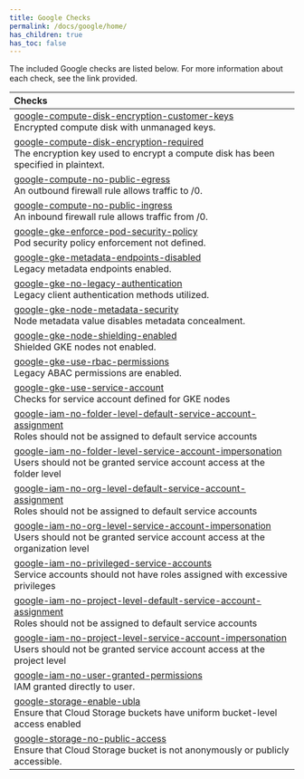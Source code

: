 ```yaml
---
title: Google Checks
permalink: /docs/google/home/
has_children: true
has_toc: false
---
```


The included Google checks are listed below. For more information about each check, see the link provided.

| Checks |
|:------------|
|[google-compute-disk-encryption-customer-keys](/docs/google/compute/disk-encryption-customer-keys)<br>Encrypted compute disk with unmanaged keys.|
|[google-compute-disk-encryption-required](/docs/google/compute/disk-encryption-required)<br>The encryption key used to encrypt a compute disk has been specified in plaintext.|
|[google-compute-no-public-egress](/docs/google/compute/no-public-egress)<br>An outbound firewall rule allows traffic to /0.|
|[google-compute-no-public-ingress](/docs/google/compute/no-public-ingress)<br>An inbound firewall rule allows traffic from /0.|
|[google-gke-enforce-pod-security-policy](/docs/google/gke/enforce-pod-security-policy)<br>Pod security policy enforcement not defined.|
|[google-gke-metadata-endpoints-disabled](/docs/google/gke/metadata-endpoints-disabled)<br>Legacy metadata endpoints enabled.|
|[google-gke-no-legacy-authentication](/docs/google/gke/no-legacy-authentication)<br>Legacy client authentication methods utilized.|
|[google-gke-node-metadata-security](/docs/google/gke/node-metadata-security)<br>Node metadata value disables metadata concealment.|
|[google-gke-node-shielding-enabled](/docs/google/gke/node-shielding-enabled)<br>Shielded GKE nodes not enabled.|
|[google-gke-use-rbac-permissions](/docs/google/gke/use-rbac-permissions)<br>Legacy ABAC permissions are enabled.|
|[google-gke-use-service-account](/docs/google/gke/use-service-account)<br>Checks for service account defined for GKE nodes|
|[google-iam-no-folder-level-default-service-account-assignment](/docs/google/iam/no-folder-level-default-service-account-assignment)<br>Roles should not be assigned to default service accounts|
|[google-iam-no-folder-level-service-account-impersonation](/docs/google/iam/no-folder-level-service-account-impersonation)<br>Users should not be granted service account access at the folder level|
|[google-iam-no-org-level-default-service-account-assignment](/docs/google/iam/no-org-level-default-service-account-assignment)<br>Roles should not be assigned to default service accounts|
|[google-iam-no-org-level-service-account-impersonation](/docs/google/iam/no-org-level-service-account-impersonation)<br>Users should not be granted service account access at the organization level|
|[google-iam-no-privileged-service-accounts](/docs/google/iam/no-privileged-service-accounts)<br>Service accounts should not have roles assigned with excessive privileges|
|[google-iam-no-project-level-default-service-account-assignment](/docs/google/iam/no-project-level-default-service-account-assignment)<br>Roles should not be assigned to default service accounts|
|[google-iam-no-project-level-service-account-impersonation](/docs/google/iam/no-project-level-service-account-impersonation)<br>Users should not be granted service account access at the project level|
|[google-iam-no-user-granted-permissions](/docs/google/iam/no-user-granted-permissions)<br>IAM granted directly to user.|
|[google-storage-enable-ubla](/docs/google/storage/enable-ubla)<br>Ensure that Cloud Storage buckets have uniform bucket-level access enabled|
|[google-storage-no-public-access](/docs/google/storage/no-public-access)<br>Ensure that Cloud Storage bucket is not anonymously or publicly accessible.|
